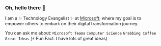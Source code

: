 ### Oh, hello there 👋

I am a ✨ Technology Evangelist ✨ at [Microsoft](https://github.com/microsoft); where my goal is to empower others to embark on their digital transformation journey.

You can ask me about: `Microsoft Teams` `Computer Science` `Grabbing Coffee` `Great Ideas` (⚡ Fun Fact: I have lots of great ideas)

